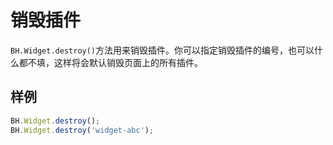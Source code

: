 # 销毁插件

`BH.Widget.destroy()`方法用来销毁插件。你可以指定销毁插件的编号，也可以什么都不填，这样将会默认销毁页面上的所有插件。

## 样例
```JavaScript
BH.Widget.destroy();
BH.Widget.destroy('widget-abc');
```
